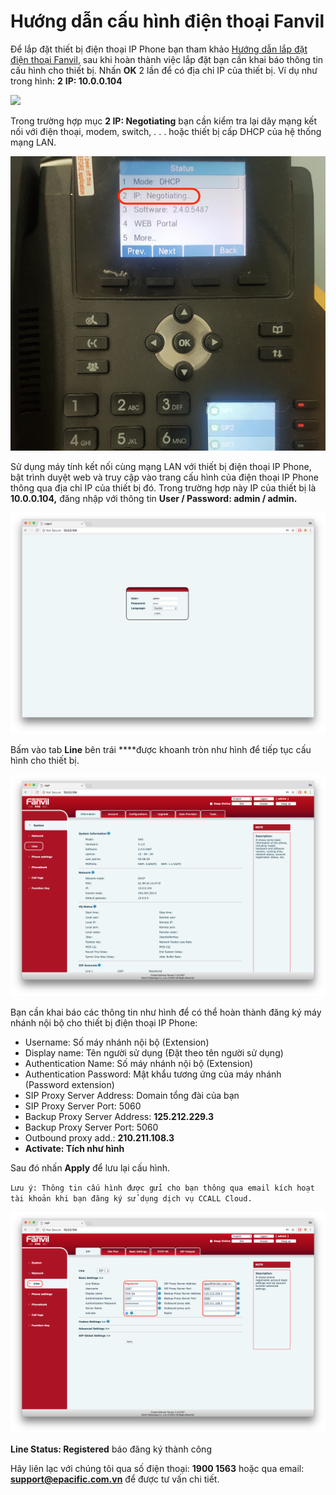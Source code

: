 # Hướng dẫn cấu hình điện thoại Fanvil

Để lắp đặt thiết bị điện thoại IP Phone bạn tham khảo [Hướng dẫn lắp đặt điện thoại Fanvil](https://docs.ccall.vn/huong-dan-lap-dat-dien-thoai-fanvil), sau khi hoàn thành việc lắp đặt bạn cần khai báo thông tin cấu hình cho thiết bị. Nhấn **OK** 2 lần để có địa chỉ IP của thiết bị. Ví dụ như trong hình: **2** **IP: 10.0.0.104**

![](https://raw.githubusercontent.com/nguyenquangtoan/docs-ccall-vn/master/.gitbook/assets/12.png)

Trong trường hợp mục **2 IP: Negotiating** bạn cần kiểm tra lại dây mạng kết nối với điện thoại, modem, switch, . . . hoặc thiết bị cấp DHCP của hệ thống mạng LAN.

![](https://raw.githubusercontent.com/nguyenquangtoan/docs-ccall-vn/master/.gitbook/assets/20180815_181029.jpg)

Sử dụng máy tính kết nối cùng mạng LAN với thiết bị điện thoại IP Phone, bật trình duyệt web và truy cập vào trang cấu hình của điện thoại IP Phone thông qua địa chỉ IP của thiết bị đó. Trong trường hợp này IP của thiết bị là **10.0.0.104,** đăng nhập với thông tin **User / Password: admin / admin.**

![](https://raw.githubusercontent.com/nguyenquangtoan/docs-ccall-vn/master/.gitbook/assets/screen-shot-2018-08-15-at-18.07.35.png)

Bấm vào tab **Line** bên trái ****được khoanh tròn như hình để tiếp tục cấu hình cho thiết bị.

![](https://raw.githubusercontent.com/nguyenquangtoan/docs-ccall-vn/master/.gitbook/assets/screen-shot-2018-08-15-at-18.07.47.png)

Bạn cần khai báo các thông tin như hình để có thể hoàn thành đăng ký máy nhánh nội bộ cho thiết bị điện thoại IP Phone:

* Username: Số máy nhánh nội bộ \(Extension\)
* Display name: Tên người sử dụng \(Đặt theo tên người sử dụng\)
* Authentication Name: Số máy nhánh nội bộ \(Extension\)
* Authentication Password: Mật khẩu tương ứng của máy nhánh \(Password extension\)
* SIP Proxy Server Address: Domain tổng đài của bạn
* SIP Proxy Server Port: 5060
* Backup Proxy Server Address: **125.212.229.3**
* Backup Proxy Server Port: 5060
* Outbound proxy add.: **210.211.108.3**
* **Activate: Tích như hình**

Sau đó nhấn **Apply** để lưu lại cấu hình.

`Lưu ý: Thông tin cấu hình được gửi cho bạn thông qua email kích hoạt tài khoản khi bạn đăng ký sử dụng dịch vụ CCALL Cloud.`

![](https://raw.githubusercontent.com/nguyenquangtoan/docs-ccall-vn/master/.gitbook/assets/screen-shot-2018-08-15-at-18.08.00.png)

**Line Status: Registered** báo đăng ký thành công

Hãy liên lạc với chúng tôi qua số điện thoại: **1900 1563** hoặc qua email: **support@epacific.com.vn** để được tư vấn chi tiết.


